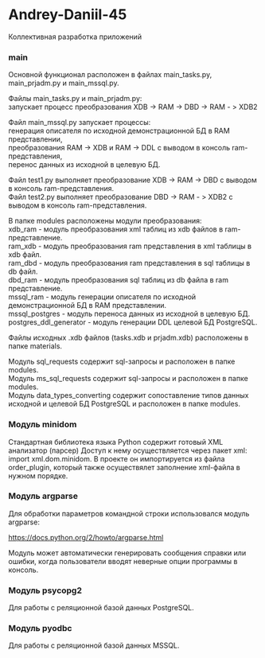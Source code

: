 # Andrey-Daniil-45
Коллективная разработка приложений

### main

Основной функционал расположен в файлах main_tasks.py, main_prjadm.py и main_mssql.py.  

Файлы main_tasks.py и main_prjadm.py:  
запускает процесс преобразования XDB -> RAM -> DBD -> RAM - > XDB2  

Файл main_mssql.py запускает процессы:  
генерация описателя по исходной демонстрационной БД в RAM представлении,  
преобразования RAM -> XDB и RAM -> DDL с выводом в консоль ram-представления,  
перенос данных из исходной в целевую БД.  

Файл test1.py выполняет преобразование XDB -> RAM -> DBD с выводом в консоль ram-представления.  
Файл test2.py выполняет преобразование DBD -> RAM - > XDB2 с выводом в консоль ram-представления.  

В папке modules расположены модули преобразования:  
xdb_ram - модуль преобразования xml таблиц из xdb файлов в ram-представление.  
ram_xdb - модуль преобразования ram представления в xml таблицы в xdb файл.  
ram_dbd - модуль преобразования ram представления в sql таблицы в db файл.  
dbd_ram - модуль преобразования sql таблиц из db файла в ram представление.  
mssql_ram - модуль генерации описателя по исходной демонстрационной БД в RAM представлении.  
mssql_postgres - модуль переноса данных из исходной в целевую БД.  
postgres_ddl_generator - модуль генерации DDL целевой БД PostgreSQL.   

Файлы исходных .xdb файлов (tasks.xdb и prjadm.xdb) расположены в папке materials.

Модуль sql_requests содержит sql-запросы и расположен в папке modules.  
Модуль ms_sql_requests содержит sql-запросы и расположен в папке modules.  
Модуль data_types_converting содержит сопоставление типов данных исходной и целевой БД PostgreSQL и расположен в папке modules.  

### Модуль minidom

Стандартная библиотека языка Python содержит готовый XML анализатор (парсер) Доступ к нему осуществляется через пакет xml: import xml.dom.minidom. В проекте он импортируется из файла order_plugin, который также осуществялет заполнение xml-файла в нужном порядке.

### Модуль argparse

Для обработки параметров командной строки использовался модуль argparse:

https://docs.python.org/2/howto/argparse.html

Модуль может автоматически генерировать сообщения справки или ошибки, когда пользователи вводят неверные опции программы в консоль.

### Модуль psycopg2

Для работы с реляционной базой данных PostgreSQL.

### Модуль pyodbc

Для работы с реляционной базой данных MSSQL.

